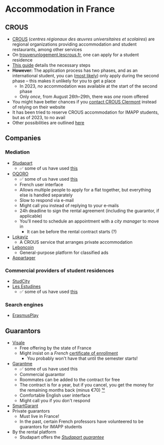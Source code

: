 # Accommodation in France

## CROUS

* [CROUS](https://fr.wikipedia.org/wiki/Centre\_r%C3%A9gional\_des\_%C5%93uvres\_universitaires\_et\_scolaires) (_centres régionaux des œuvres universitaires et scolaires_) are regional organizations providing accommodation and student restaurants, among other services
* On [trouverunlogement.lescrous.fr](https://trouverunlogement.lescrous.fr/), one can apply for a student residence
* [This guide](https://www.crous-clermont.fr/etudes-internationales/se-loger-en-france/je-suis-etudiant-international-en-mobilite-individuelle-et-demande-un-logement-au-crous-clermont-auvergne/) details the necessary steps
* **However:** The application process has two phases, and as an international student, you can ([most likely](https://www.etudiant.gouv.fr/fr/logement-pour-les-etudiants-internationaux-193)) only apply during the second phase – this makes it unlikely for you to get a place
  * In 2023, _no_ accommodation was available at the start of the second phase
  * Only _once_, from August 26th–29th, there was _one_ room offered
* You might have better chances if you [contact CROUS Clermont](https://www.crous-clermont.fr/contacts/logement-et-vie-en-residence/) instead of relying on their website
* It has been tried to reserve CROUS accommodation for IMAPP students, but as of 2023, to no avail
* Other possibilities are outlined [here](https://www.crous-clermont.fr/etudes-internationales/se-loger-en-france/)

## Companies

### Mediation

* [Studapart](https://studapart.com/)
  * ✅ some of us have used [this](https://www.studapart.com/en/property/8521fc52-f5a5-44fc-af53-d7e64e3717c3)
* [OQORO](https://oqoro.com/)
  * ✅ some of us have used [this](https://www.oqoro.com/colocation/clermont-ferrand/80-boulevard-lafayette-dc45c296)
  * French user interface
  * Allows multiple people to apply for a flat together, but everything else is handled separately
  * Slow to respond via e-mail
  * Might call you instead of replying to your e-mails
  * 24h deadline to sign the rental agreement (including the guarantor, if applicable)
  * You'll need to schedule an appointment with a _city manager_ to move in
    * It can be before the rental contract starts (?)
* [Lokaviz](https://www.lokaviz.fr/)
  * A CROUS service that arranges private accommodation
* [Leboncoin](https://www.leboncoin.fr/v/clermont-ferrand\_63000/colocations)
  * General-purpose platform for classified ads
* [Appartager](https://www.appartager.com/colocations/puy-de-dome/clermont-ferrand)

### Commercial providers of student residences

* [StudCity](https://www.studcity-clermont.com/)
* [Les Estudines](https://www.estudines.com/uk/)
  * ✅ some of us have used [this](https://www.estudines.com/uk/student-housing-clermont-ferrand/george-sand-residence)

### Search engines

* [ErasmusPlay](https://erasmusplay.com)

## Guarantors

* [Visale](https://visale.fr/)
  * Free offering by the state of France
  * Might insist on a _French_ [certificate of enrollment](Certificates.md)
    * You probably won't have that until the semester starts!
* [Garantme](https://garantme.fr/)
  * ✅ some of us have used this
  * Commercial guarantor
  * Roommates can be added to the contract for free
  * The contract is for a year, but if you cancel, you get the money for the remaining months back (minus €70) [¹](https://help.garantme.fr/en/guaranteetransfer)[²](https://help.garantme.fr/en/how-do-i-cancel-my-guarantee)
  * Comfortable English user interface
  * Might call you if you don't respond
* [SmartGarant](https://www.smart-garant.com/)
* Private guarantors
  * Must live in France!
  * In the past, certain French professors have volunteered to be guarantors for IMAPP students
* By the rental platform
  * Studapart offers the [_Studapart guarantee_](http://help.studapart.com/en/articles/3010730-what-is-the-studapart-guarantee-and-how-can-i-get-it)
